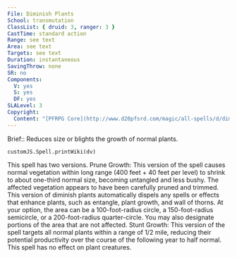 ```yaml
---
File: Diminish Plants
School: transmutation
ClassList: { druid: 3, ranger: 3 }
CastTime: standard action
Range: see text
Area: see text
Targets: see text
Duration: instantaneous
SavingThrow: none
SR: no
Components:
  V: yes
  S: yes
  DF: yes
SLALevel: 3
Copyright:
  Content: "[PFRPG Core](http://www.d20pfsrd.com/magic/all-spells/d/diminish-plants)"
---
```

Brief:: Reduces size or blights the growth of normal plants.

```dataviewjs
customJS.Spell.printWiki(dv)
```

This spell has two versions.  Prune Growth: This version of the spell causes normal vegetation within long range (400 feet + 40 feet per level) to shrink to about one-third normal size, becoming untangled and less bushy. The affected vegetation appears to have been carefully pruned and trimmed. This version of diminish plants automatically dispels any spells or effects that enhance plants, such as entangle, plant growth, and wall of thorns.  At your option, the area can be a 100-foot-radius circle, a 150-foot-radius semicircle, or a 200-foot-radius quarter-circle. You may also designate portions of the area that are not affected.  Stunt Growth: This version of the spell targets all normal plants within a range of 1/2 mile, reducing their potential productivity over the course of the following year to half normal.  This spell has no effect on plant creatures.
